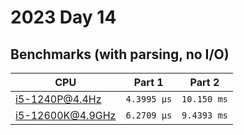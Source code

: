 # 2023 Day 14

## Benchmarks (with parsing, no I/O)

| CPU              | Part 1      | Part 2      |
| ---------------- | ----------- | ----------- |
| i5-1240P@4.4Hz   | `4.3995 µs` | `10.150 ms` |
| i5-12600K@4.9GHz | `6.2709 µs` | `9.4393 ms` |
